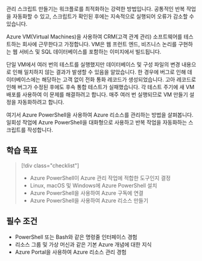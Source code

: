 관리 스크립트 만들기는 워크플로를 최적화하는 강력한 방법입니다. 공통적인 반복 작업을 자동화할 수 있고, 스크립트가 확인된 후에는 지속적으로 실행되어 오류가 감소할 수 있습니다.

Azure VM(Virtual Machines)을 사용하여 CRM(고객 관계 관리) 소프트웨어를 테스트하는 회사에 근무한다고 가정합니다. VM은 웹 프런트 엔드, 비즈니스 논리를 구현하는 웹 서비스 및 SQL 데이터베이스를 포함하는 이미지에서 빌드됩니다.

단일 VM에서 여러 번의 테스트를 실행했지만 데이터베이스 및 구성 파일의 변경 내용으로 인해 일치하지 않는 결과가 발생할 수 있음을 알았습니다. 한 경우에 버그로 인해 데이터베이스에는 해당하는 고객 없이 전화 통화 레코드가 생성되었습니다. 고아 레코드로 인해 버그가 수정된 후에도 후속 통합 테스트가 실패했습니다. 각 테스트 주기에 새 VM 배포를 사용하여 이 문제를 해결하려고 합니다. 매주 여러 번 실행되므로 VM 만들기 설정을 자동화하려고 합니다. 

여기서 Azure PowerShell을 사용하여 Azure 리소스를 관리하는 방법을 살펴봅니다. 일회성 작업에 Azure PowerShell을 대화형으로 사용하고 반복 작업을 자동화하는 스크립트를 작성합니다. 

## <a name="learning-objectives"></a>학습 목표
> [!div class="checklist"]
> * Azure PowerShell이 Azure 관리 작업에 적합한 도구인지 결정
> * Linux, macOS 및 Windows에 Azure PowerShell 설치
> * Azure PowerShell을 사용하여 Azure 구독에 연결
> * Azure PowerShell을 사용하여 Azure 리소스 만들기

## <a name="prerequisites"></a>필수 조건
- PowerShell 또는 Bash와 같은 명령줄 인터페이스 경험
- 리소스 그룹 및 가상 머신과 같은 기본 Azure 개념에 대한 지식
- Azure Portal을 사용하여 Azure 리소스 관리 경험
